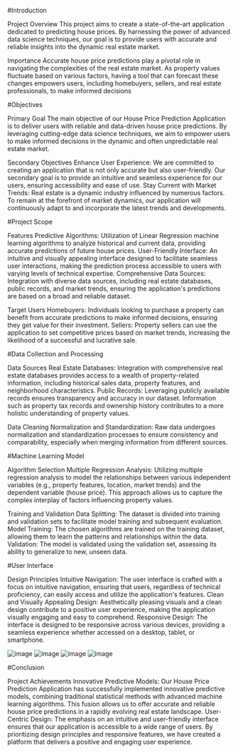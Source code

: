 #Introduction

Project Overview
This project aims to create a state-of-the-art application dedicated to predicting house prices.
By harnessing the power of advanced data science techniques, our goal is to provide users with accurate and reliable insights into the dynamic real estate market. 

Importance
Accurate house price predictions play a pivotal role in navigating the complexities of the real estate market.
As property values fluctuate based on various factors, having a tool that can forecast these changes empowers
users, including homebuyers, sellers, and real estate professionals, to make informed decisions


#Objectives

Primary Goal
The main objective of our House Price Prediction Application is to deliver users with reliable and data-driven house price predictions.
By leveraging cutting-edge data science techniques, we aim to empower users to make informed decisions in the dynamic and often unpredictable real estate market.

Secondary Objectives
Enhance User Experience: We are committed to creating an application that is not only accurate but also user-friendly. Our secondary goal is to provide an intuitive and seamless experience for our users, ensuring accessibility and ease of use.
Stay Current with Market Trends: Real estate is a dynamic industry influenced by numerous factors. To remain at the forefront of market dynamics, our application will continuously adapt to and incorporate the latest trends and developments.


#Project Scope

Features
Predictive Algorithms: Utilization of Linear Regression machine learning algorithms to analyze historical and current data, providing accurate predictions of future house prices.
User-Friendly Interface: An intuitive and visually appealing interface designed to facilitate seamless user interactions, making the prediction process accessible to users with varying levels of technical expertise.
Comprehensive Data Sources: Integration with diverse data sources, including real estate databases, public records, and market trends, ensuring the application's predictions are based on a broad and reliable dataset.

Target Users
Homebuyers: Individuals looking to purchase a property can benefit from accurate predictions to make informed decisions, ensuring they get value for their investment.
Sellers: Property sellers can use the application to set competitive prices based on market trends, increasing the likelihood of a successful and lucrative sale.

#Data Collection and Processing

Data Sources
Real Estate Databases: Integration with comprehensive real estate databases provides access to a wealth of property-related information, including historical sales data, property features, and neighborhood characteristics.
Public Records: Leveraging publicly available records ensures transparency and accuracy in our dataset. Information such as property tax records and ownership history contributes to a more holistic understanding of property values.

Data Cleaning
Normalization and Standardization: Raw data undergoes normalization and standardization processes to ensure consistency and comparability, especially when merging information from different sources.

#Machine Learning Model

Algorithm Selection
Multiple Regression Analysis: Utilizing multiple regression analysis to model the relationships between various independent variables (e.g., property features, location, market trends) and the dependent variable (house price). This approach allows us to capture the complex interplay of factors influencing property values.

Training and Validation
Data Splitting: The dataset is divided into training and validation sets to facilitate model training and subsequent evaluation.
Model Training: The chosen algorithms are trained on the training dataset, allowing them to learn the patterns and relationships within the data.
Validation: The model is validated using the validation set, assessing its ability to generalize to new, unseen data.


#User Interface

Design Principles
Intuitive Navigation: The user interface is crafted with a focus on intuitive navigation, ensuring that users, regardless of technical proficiency, can easily access and utilize the application's features.
Clean and Visually Appealing Design: Aesthetically pleasing visuals and a clean design contribute to a positive user experience, making the application visually engaging and easy to comprehend.
Responsive Design: The interface is designed to be responsive across various devices, providing a seamless experience whether accessed on a desktop, tablet, or smartphone.

![image](https://github.com/dhruv-kundu14/house-price-prediction/assets/81622271/5c2b6b3f-9521-4c07-aae4-4967a071cb74)
![image](https://github.com/dhruv-kundu14/house-price-prediction/assets/81622271/dfebf555-172c-4153-b806-74b4cdc42f6f)
![image](https://github.com/dhruv-kundu14/house-price-prediction/assets/81622271/7693299a-c32a-4594-aa6a-7282ce876f88)
![image](https://github.com/dhruv-kundu14/house-price-prediction/assets/81622271/22cc7193-31e0-4993-ac24-c7a4e8e22cdd)

#Conclusion

Project Achievements
Innovative Predictive Models: Our House Price Prediction Application has successfully implemented innovative predictive models, combining traditional statistical methods with advanced machine learning algorithms. This fusion allows us to offer accurate and reliable house price predictions in a rapidly evolving real estate landscape.
User-Centric Design: The emphasis on an intuitive and user-friendly interface ensures that our application is accessible to a wide range of users. By prioritizing design principles and responsive features, we have created a platform that delivers a positive and engaging user experience.

